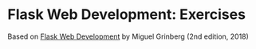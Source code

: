 # Flask Web Development: Exercises

Based on [Flask Web Development](https://www.amazon.fr/Flask-Web-Development-Developing-Applications/dp/1491991739) by Miguel Grinberg (2nd edition, 2018)